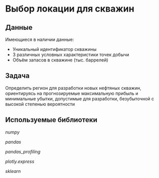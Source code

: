 # Выбор локации для скважин

## Данные

Имеющиеся в наличии данные:

- Уникальный идентификатор скважины
- 3 различных условных характеристики точек добычи
- Объём запасов в скважине (тыс. баррелей)

## Задача

Определить регион для разработки новых нефтяных скважин, ориентируясь на прогнозируемые максимальную прибыль и минимальные убытки, допустимые для разработки, безубыточной с высокой степенью вероятности

## Используемые библиотеки

*numpy*

*pandas*

*pandas_profiling*

*plotly.express*

*sklearn*
